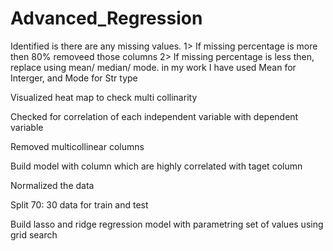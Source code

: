 # Advanced_Regression


Identified is there are any missing values.
1> If missing percentage is more then 80% removeed those columns
2> If missing percentage is less then, replace using mean/ median/ mode. in my work I have used Mean for Interger, and Mode for Str type

Visualized heat map to check multi collinarity

Checked for correlation of each independent variable with dependent variable

Removed multicollinear columns

Build model with column which are highly correlated with taget column

Normalized the data

Split 70: 30 data for train and test

Build lasso and ridge regression model with parametring set of values using grid search
